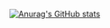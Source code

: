 [![Anurag's GitHub stats](https://github-readme-stats.vercel.app/api?username=sergeyredkin)](https://github.com/anuraghazra/github-readme-stats)
